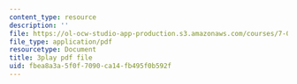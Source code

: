 ```yaml
---
content_type: resource
description: ''
file: https://ol-ocw-studio-app-production.s3.amazonaws.com/courses/7-016-introductory-biology-fall-2018/fbea8a3a5f0f7090ca14fb495f0b592f_8jLy33vbtYM.pdf
file_type: application/pdf
resourcetype: Document
title: 3play pdf file
uid: fbea8a3a-5f0f-7090-ca14-fb495f0b592f
---
```

